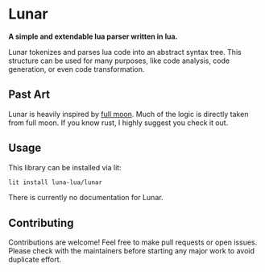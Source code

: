 # Lunar
**A simple and extendable lua parser written in lua.**

Lunar tokenizes and parses lua code into an abstract syntax
tree. This structure can be used for many purposes, like
code analysis, code generation, or even code transformation.

## Past Art

Lunar is heavily inspired by [full moon](https://github.com/Kampfkarren/full-moon).
Much of the logic is directly taken from full moon. If you
know rust, I highly suggest you check it out.

## Usage

This library can be installed via lit:

```bash
lit install luna-lua/lunar
```

There is currently no documentation for Lunar.

## Contributing

Contributions are welcome! Feel free to make pull requests
or open issues. Please check with the maintainers before
starting any major work to avoid duplicate effort.